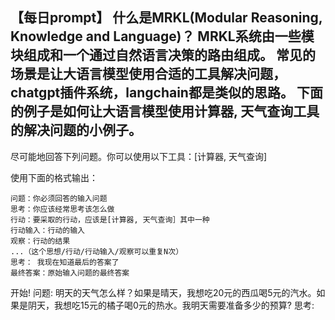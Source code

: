 【每日prompt】
什么是MRKL(Modular Reasoning, Knowledge and Language)？
MRKL系统由一些模块组成和一个通过自然语言决策的路由组成。
常见的场景是让大语言模型使用合适的工具解决问题，chatgpt插件系统，langchain都是类似的思路。
下面的例子是如何让大语言模型使用计算器, 天气查询工具的解决问题的小例子。
---------
尽可能地回答下列问题。你可以使用以下工具：[计算器, 天气查询]

使用下面的格式输出：
```
问题：你必须回答的输入问题
思考：你应该经常思考该怎么做
行动：要采取的行动，应该是[计算器, 天气查询］其中一种
行动输入：行动的输入
观察：行动的结果
...（这个思想/行动/行动输入/观察可以重复N次）
思考： 我现在知道最后的答案了
最终答案：原始输入问题的最终答案
```
开始!
问题: 明天的天气怎么样？如果是晴天，我想吃20元的西瓜喝5元的汽水。如果是阴天，我想吃15元的橘子喝0元的热水。我明天需要准备多少的预算?
思考:
